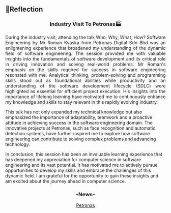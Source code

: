 ## 💭Reflection
<h3 align="center">Industry Visit To Petronas🏭</h3>
<p align= "justify">
During the industry visit, attending the talk Who, Why, What, How? Software Engineering by Mr Roman Kvaska from Petronas Digital Sdn Bhd was an enlightening experience that broadened my understanding of the dynamic field of software engineering. The session provided me with valuable insights into the fundamentals of software development and its critical role in driving innovation and solving real-world problems. Mr Roman's emphasis on the skills required for success in software engineering resonated with me. Analytical thinking, problem-solving and programming skills stood out as foundational abilities while productivity and an understanding of the software development lifecycle (SDLC) were highlighted as essential for efficient project execution. His insights into the importance of lifelong learning have motivated me to continuously enhance my knowledge and skills to stay relevant in this rapidly evolving industry.
  
This talk has not only expanded my technical knowledge but also emphasized the importance of adaptability, teamwork and a proactive attitude in achieving success in the software engineering domain. The innovative projects at Petronas, such as face recognition and automatic detection systems, have further inspired me to explore how software engineering can contribute to solving complex problems and advancing technology.

In conclusion, this session has been an invaluable learning experience that has deepened my appreciation for computer science in software engineering and its vast potential. It has motivated me to actively pursue opportunities to develop my skills and embrace the challenges of this dynamic field. I am grateful for the opportunity to gain these insights and am excited about the journey ahead in computer science.

<div align="center">
  <h3>-News-</h3>
  <a href="https://github.com/Angela127/Year-1/blob/main/Technology%20and%20Information%20System/Industry%20Talk%20%26%20Industry%20Visit/Assignment%204%20(Format%3A%20News)/Assignment%204%20Group%207%20SECP1513%20.pdf">Petronas</a>
<br><br>
